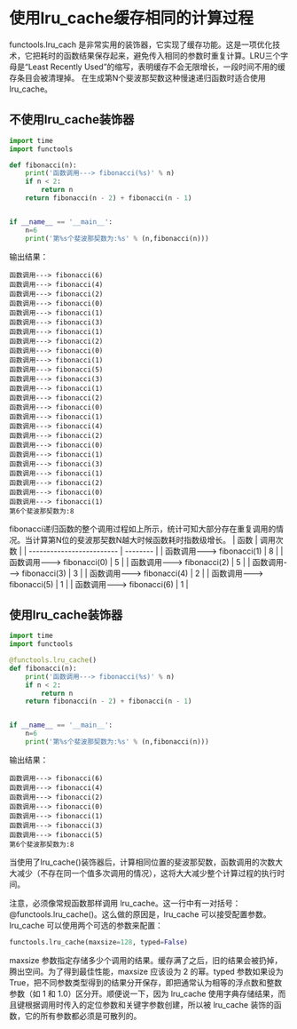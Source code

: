 # 使用lru_cache缓存相同的计算过程
functools.lru_cach 是非常实用的装饰器，它实现了缓存功能。这是一项优化技术，它把耗时的函数结果保存起来，避免传入相同的参数时重复计算。LRU三个字母是“Least Recently Used”的缩写，表明缓存不会无限增长，一段时间不用的缓存条目会被清理掉。
在生成第N个斐波那契数这种慢速递归函数时适合使用lru_cache。
## 不使用lru_cache装饰器
```python
import time
import functools

def fibonacci(n):
    print('函数调用---> fibonacci(%s)' % n)
    if n < 2:
        return n
    return fibonacci(n - 2) + fibonacci(n - 1)


if __name__ == '__main__':
    n=6
    print('第%s个斐波那契数为:%s' % (n,fibonacci(n)))
```
输出结果：
```text
函数调用---> fibonacci(6)
函数调用---> fibonacci(4)
函数调用---> fibonacci(2)
函数调用---> fibonacci(0)
函数调用---> fibonacci(1)
函数调用---> fibonacci(3)
函数调用---> fibonacci(1)
函数调用---> fibonacci(2)
函数调用---> fibonacci(0)
函数调用---> fibonacci(1)
函数调用---> fibonacci(5)
函数调用---> fibonacci(3)
函数调用---> fibonacci(1)
函数调用---> fibonacci(2)
函数调用---> fibonacci(0)
函数调用---> fibonacci(1)
函数调用---> fibonacci(4)
函数调用---> fibonacci(2)
函数调用---> fibonacci(0)
函数调用---> fibonacci(1)
函数调用---> fibonacci(3)
函数调用---> fibonacci(1)
函数调用---> fibonacci(2)
函数调用---> fibonacci(0)
函数调用---> fibonacci(1)
第6个斐波那契数为:8
```
fibonacci递归函数的整个调用过程如上所示，统计可知大部分存在重复调用的情况。当计算第N位的斐波那契数N越大时候函数耗时指数级增长。
|           函数            | 调用次数 |
| ------------------------- | -------- |
| 函数调用---> fibonacci(1) | 8        |
| 函数调用---> fibonacci(0) | 5        |
| 函数调用---> fibonacci(2) | 5        |
| 函数调用---> fibonacci(3) | 3        |
| 函数调用---> fibonacci(4) | 2        |
| 函数调用---> fibonacci(5) | 1        |
| 函数调用---> fibonacci(6) | 1        |
## 使用lru_cache装饰器
```python
import time
import functools

@functools.lru_cache()
def fibonacci(n):
    print('函数调用---> fibonacci(%s)' % n)
    if n < 2:
        return n
    return fibonacci(n - 2) + fibonacci(n - 1)


if __name__ == '__main__':
    n=6
    print('第%s个斐波那契数为:%s' % (n,fibonacci(n)))

```
输出结果：
```text
函数调用---> fibonacci(6)
函数调用---> fibonacci(4)
函数调用---> fibonacci(2)
函数调用---> fibonacci(0)
函数调用---> fibonacci(1)
函数调用---> fibonacci(3)
函数调用---> fibonacci(5)
第6个斐波那契数为:8
```
当使用了lru_cache()装饰器后，计算相同位置的斐波那契数，函数调用的次数大大减少（不存在同一个值多次调用的情况），这将大大减少整个计算过程的执行时间。

注意，必须像常规函数那样调用 lru_cache。这一行中有一对括号：@functools.lru_cache()。这么做的原因是，lru_cache 可以接受配置参数。lru_cache 可以使用两个可选的参数来配置：
```python
functools.lru_cache(maxsize=128, typed=False)
```
maxsize 参数指定存储多少个调用的结果。缓存满了之后，旧的结果会被扔掉，腾出空间。为了得到最佳性能，maxsize 应该设为 2 的幂。typed 参数如果设为 True，把不同参数类型得到的结果分开保存，即把通常认为相等的浮点数和整数参数（如 1 和 1.0）区分开。顺便说一下，因为 lru_cache 使用字典存储结果，而且键根据调用时传入的定位参数和关键字参数创建，所以被 lru_cache 装饰的函数，它的所有参数都必须是可散列的。
